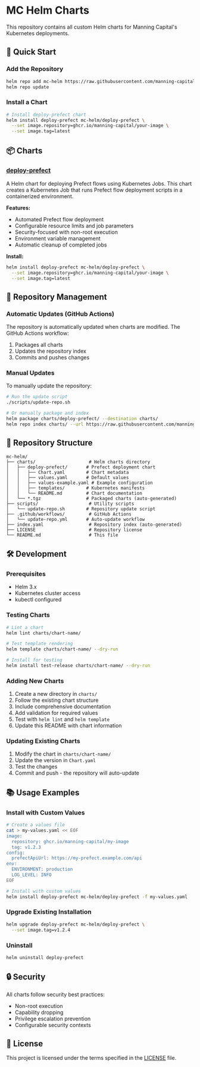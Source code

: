 # MC Helm Charts

This repository contains all custom Helm charts for Manning Capital's Kubernetes deployments.

## 🚀 Quick Start

### Add the Repository

```bash
helm repo add mc-helm https://raw.githubusercontent.com/manning-capital/mc-helm/main/
helm repo update
```

### Install a Chart

```bash
# Install deploy-prefect chart
helm install deploy-prefect mc-helm/deploy-prefect \
  --set image.repository=ghcr.io/manning-capital/your-image \
  --set image.tag=latest
```

## 📦 Charts

### [deploy-prefect](./charts/deploy-prefect/)

A Helm chart for deploying Prefect flows using Kubernetes Jobs. This chart creates a Kubernetes Job that runs Prefect flow deployment scripts in a containerized environment.

**Features:**
- Automated Prefect flow deployment
- Configurable resource limits and job parameters
- Security-focused with non-root execution
- Environment variable management
- Automatic cleanup of completed jobs

**Install:**
```bash
helm install deploy-prefect mc-helm/deploy-prefect \
  --set image.repository=ghcr.io/manning-capital/your-image \
  --set image.tag=latest
```

## 🔧 Repository Management

### Automatic Updates (GitHub Actions)

The repository is automatically updated when charts are modified. The GitHub Actions workflow:
1. Packages all charts
2. Updates the repository index
3. Commits and pushes changes

### Manual Updates

To manually update the repository:

```bash
# Run the update script
./scripts/update-repo.sh

# Or manually package and index
helm package charts/deploy-prefect/ --destination charts/
helm repo index charts/ --url https://raw.githubusercontent.com/manning-capital/mc-helm/main/
```

## 📁 Repository Structure

```
mc-helm/
├── charts/                    # Helm charts directory
│   ├── deploy-prefect/       # Prefect deployment chart
│   │   ├── Chart.yaml        # Chart metadata
│   │   ├── values.yaml       # Default values
│   │   ├── values-example.yaml # Example configuration
│   │   ├── templates/        # Kubernetes manifests
│   │   └── README.md         # Chart documentation
│   └── *.tgz                 # Packaged charts (auto-generated)
├── scripts/                   # Utility scripts
│   └── update-repo.sh        # Repository update script
├── .github/workflows/         # GitHub Actions
│   └── update-repo.yml       # Auto-update workflow
├── index.yaml                 # Repository index (auto-generated)
├── LICENSE                    # Repository license
└── README.md                  # This file
```

## 🛠️ Development

### Prerequisites

- Helm 3.x
- Kubernetes cluster access
- kubectl configured

### Testing Charts

```bash
# Lint a chart
helm lint charts/chart-name/

# Test template rendering
helm template charts/chart-name/ --dry-run

# Install for testing
helm install test-release charts/chart-name/ --dry-run
```

### Adding New Charts

1. Create a new directory in `charts/`
2. Follow the existing chart structure
3. Include comprehensive documentation
4. Add validation for required values
5. Test with `helm lint` and `helm template`
6. Update this README with chart information

### Updating Existing Charts

1. Modify the chart in `charts/chart-name/`
2. Update the version in `Chart.yaml`
3. Test the changes
4. Commit and push - the repository will auto-update

## 📚 Usage Examples

### Install with Custom Values

```bash
# Create a values file
cat > my-values.yaml << EOF
image:
  repository: ghcr.io/manning-capital/my-image
  tag: v1.2.3
config:
  prefectApiUrl: https://my-prefect.example.com/api
env:
  ENVIRONMENT: production
  LOG_LEVEL: INFO
EOF

# Install with custom values
helm install deploy-prefect mc-helm/deploy-prefect -f my-values.yaml
```

### Upgrade Existing Installation

```bash
helm upgrade deploy-prefect mc-helm/deploy-prefect \
  --set image.tag=v1.2.4
```

### Uninstall

```bash
helm uninstall deploy-prefect
```

## 🔒 Security

All charts follow security best practices:
- Non-root execution
- Capability dropping
- Privilege escalation prevention
- Configurable security contexts

## 📄 License

This project is licensed under the terms specified in the [LICENSE](LICENSE) file.
